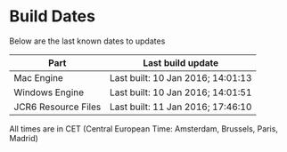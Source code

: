 # Build Dates

Below are the last known dates to updates

Part | Last build update
-----|-----
Mac Engine | Last built: 10 Jan 2016; 14:01:13
Windows Engine | Last built: 10 Jan 2016; 14:01:51
JCR6 Resource Files | Last built: 11 Jan 2016; 17:46:10
All times are in CET (Central European Time: Amsterdam, Brussels, Paris, Madrid)



